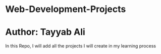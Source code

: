 # Web-Development-Projects
# Author: Tayyab Ali
In this Repo, I will add all the projects I will create in my learning process
